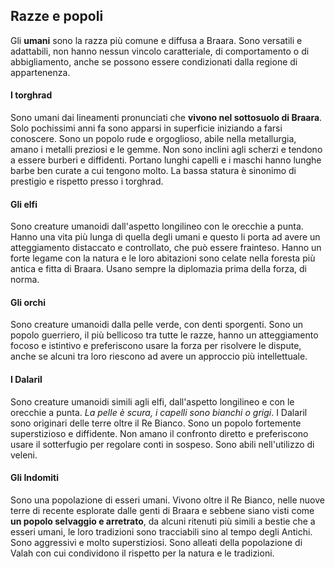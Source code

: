 <h2 id="RazzeEPopoli" class="anchor">Razze e popoli</h2>

Gli **umani** sono la razza più comune e diffusa a Braara. Sono versatili e adattabili, non hanno
nessun vincolo caratteriale, di comportamento o di abbigliamento, anche se possono essere condizionati dalla regione di appartenenza.

#### I **torghrad**
Sono umani dai lineamenti pronunciati che **vivono nel sottosuolo di Braara**. Solo pochissimi anni fa sono apparsi in superficie iniziando a farsi conoscere. Sono un popolo rude e orgoglioso, abile nella metallurgia, amano i metalli preziosi e le gemme. Non sono inclini agli scherzi e tendono a essere burberi e diffidenti. Portano lunghi capelli e i maschi hanno lunghe barbe ben curate a cui tengono molto. La bassa statura è sinonimo di prestigio e rispetto presso i torghrad.

#### Gli **elfi**
Sono creature umanoidi dall'aspetto longilineo con le orecchie a punta. Hanno una vita più
lunga di quella degli umani e questo li porta ad avere un atteggiamento distaccato e controllato, che
può essere frainteso. Hanno un forte legame con la natura e le loro abitazioni sono celate nella foresta più antica e fitta di Braara. Usano sempre la diplomazia prima della forza, di norma.

#### Gli **orchi**
Sono creature umanoidi dalla pelle verde, con denti sporgenti.
Sono un popolo guerriero, il più bellicoso tra tutte le razze, hanno un atteggiamento focoso e istintivo e preferiscono usare la forza per risolvere le dispute, anche se alcuni tra loro riescono ad avere un approccio più intellettuale.

#### I **Dalaril**
Sono creature umanoidi simili agli elfi, dall'aspetto longilineo e con le orecchie a punta. _La pelle è scura, i capelli sono bianchi o grigi_. I Dalaril sono originari delle terre oltre il Re Bianco. Sono un popolo fortemente superstizioso e diffidente. Non amano il confronto diretto e preferiscono usare il sotterfugio per regolare conti in sospeso. Sono abili nell'utilizzo di veleni.

#### Gli **Indomiti**
Sono una popolazione di esseri umani. Vivono oltre il Re Bianco, nelle nuove terre di
recente esplorate dalle genti di Braara e sebbene siano visti come **un popolo selvaggio e arretrato**, da alcuni ritenuti più simili a bestie che a esseri umani, le loro tradizioni sono tracciabili sino al tempo degli Antichi. Sono aggressivi e molto superstiziosi. Sono alleati della popolazione di Valah con cui condividono il rispetto per la natura e le tradizioni.

